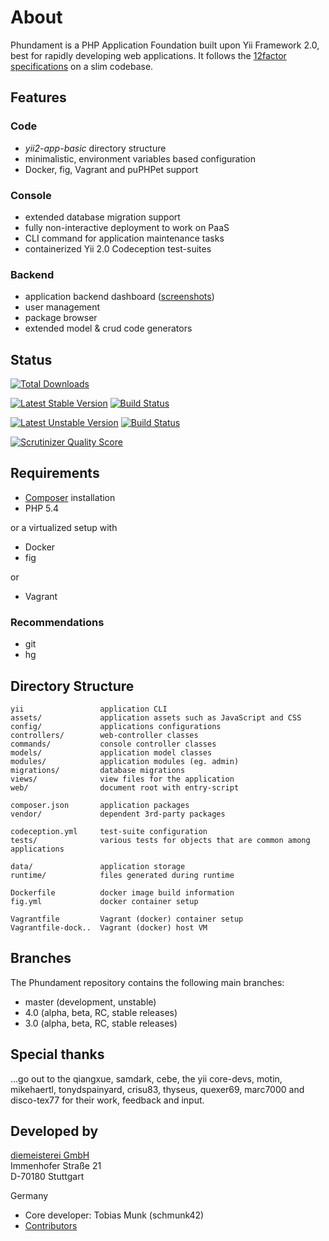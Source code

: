 About
=====

Phundament is a PHP Application Foundation built upon Yii Framework 2.0, best for rapidly developing web
applications. It follows the [12factor specifications](http://12factor.net) on a slim codebase.

Features
--------

### Code

- *yii2-app-basic* directory structure
- minimalistic, environment variables based configuration
- Docker, fig, Vagrant and puPHPet support

### Console

- extended database migration support
- fully non-interactive deployment to work on PaaS
- CLI command for application maintenance tasks
- containerized Yii 2.0 Codeception test-suites 

### Backend

- application backend dashboard ([screenshots](https://plus.google.com/+Phundament/posts/7y1TkmmsrcN?pid=6070967303804764434&oid=114873431066202526630))
- user management
- package browser
- extended model & crud code generators

Status
------

[![Total Downloads](https://poser.pugx.org/phundament/app/downloads.png)](https://packagist.org/packages/phundament/app)

[![Latest Stable Version](https://poser.pugx.org/phundament/app/v/stable.png)](https://packagist.org/packages/phundament/app)
[![Build Status](https://travis-ci.org/phundament/app.png?branch=4.0)](https://travis-ci.org/phundament/app)

[![Latest Unstable Version](https://poser.pugx.org/phundament/app/v/unstable.png)](https://packagist.org/packages/phundament/app)
[![Build Status](https://travis-ci.org/phundament/app.png?branch=master)](https://travis-ci.org/phundament/app)

[![Scrutinizer Quality Score](https://scrutinizer-ci.com/g/phundament/app/badges/quality-score.png?s=4d1ce01151a4e82df75b563e7ccf0001cc227bd1)](https://scrutinizer-ci.com/g/phundament/app/)

Requirements
------------

- [Composer](http://getcomposer.org/doc/00-intro.md#installation-nix) installation
- PHP 5.4

or a virtualized setup with
 
 - Docker
 - fig
  
or 
 
 - Vagrant

### Recommendations

- git
- hg

Directory Structure
-------------------

```
yii                 application CLI
assets/             application assets such as JavaScript and CSS
config/             applications configurations
controllers/        web-controller classes
commands/           console controller classes
models/             application model classes
modules/            application modules (eg. admin)
migrations/         database migrations
views/              view files for the application
web/                document root with entry-script

composer.json       application packages
vendor/             dependent 3rd-party packages

codeception.yml     test-suite configuration
tests/              various tests for objects that are common among applications

data/               application storage
runtime/            files generated during runtime

Dockerfile          docker image build information
fig.yml             docker container setup

Vagrantfile         Vagrant (docker) container setup
Vagrantfile-dock..  Vagrant (docker) host VM
```

Branches
--------

The Phundament repository contains the following main branches:

- master (development, unstable)
- 4.0 (alpha, beta, RC, stable releases)
- 3.0 (alpha, beta, RC, stable releases)

Special thanks
--------------

...go out to the qiangxue, samdark, cebe, the yii core-devs, motin, mikehaertl, tonydspainyard, crisu83, thyseus, quexer69, marc7000 and disco-tex77 for their work, feedback and input.

Developed by
------------

[diemeisterei GmbH](http://diemeisterei.de)  
Immenhofer Straße 21  
D-70180 Stuttgart

Germany

- Core developer: Tobias Munk (schmunk42)
- [Contributors](https://github.com/phundament/app/graphs/contributors)
